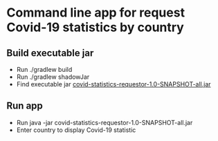 # Command line app for request Covid-19 statistics by country

## Build executable jar
* Run ./gradlew build
* Run ./gradlew shadowJar
* Find executable jar [covid-statistics-requestor-1.0-SNAPSHOT-all.jar](build/libs/covid-statistics-requestor-1.0-SNAPSHOT-all.jar)

## Run app
* Run java -jar covid-statistics-requestor-1.0-SNAPSHOT-all.jar
* Enter country to display Covid-19 statistic
